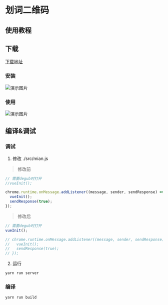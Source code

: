 # 划词二维码

## 使用教程

## 下载

[下载地址](https://github.com/tanghuibo/qrcode-chrome-plug-in/blob/master/target/chrome-plug-in.crx)

### 安装

![演示图片](https://github.com/tanghuibo/qrcode-chrome-plug-in/blob/master/screenshots/install.gif)

### 使用

![演示图片](https://github.com/tanghuibo/qrcode-chrome-plug-in/blob/master/screenshots/use.gif)

## 编译&调试

### 调试

1. 修改 ./src/mian.js

> 修改前

```javascript
// 需要degub时打开
//vueInit();

chrome.runtime.onMessage.addListener((message, sender, sendResponse) => {
  vueInit();
  sendResponse(true);
});
```

> 修改后

```javascript
// 需要degub时打开
vueInit();

// chrome.runtime.onMessage.addListener((message, sender, sendResponse) => {
//   vueInit();
//   sendResponse(true);
// });
```

2. 运行

```bash
yarn run server
```

### 编译

```bash
yarn run build
```